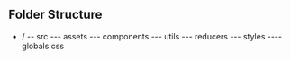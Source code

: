 ## Folder Structure

- /
  -- src
  --- assets
  --- components
  --- utils
  --- reducers
  --- styles
  ---- globals.css

